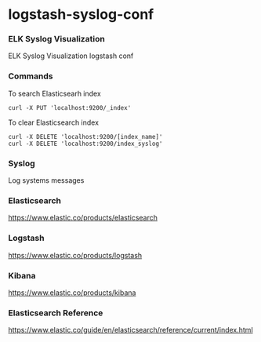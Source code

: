 # logstash-syslog-conf

### ELK Syslog Visualization

ELK Syslog Visualization logstash conf

### Commands
To search Elasticsearh index
```
curl -X PUT 'localhost:9200/_index'
```

To clear Elasticsearch index
```
curl -X DELETE 'localhost:9200/[index_name]'
curl -X DELETE 'localhost:9200/index_syslog'
```

### Syslog
Log systems messages

### Elasticsearch
https://www.elastic.co/products/elasticsearch

### Logstash
https://www.elastic.co/products/logstash

### Kibana
https://www.elastic.co/products/kibana

### Elasticsearch Reference
https://www.elastic.co/guide/en/elasticsearch/reference/current/index.html


